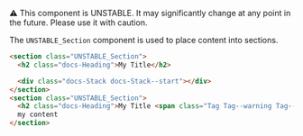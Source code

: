 ⚠️ This component is UNSTABLE. It may significantly change at any point in the future.
Please use it with caution.

The `UNSTABLE_Section` component is used to place content into sections.

```html
<section class="UNSTABLE_Section">
  <h2 class="docs-Heading">My Title</h2>

  <div class="docs-Stack docs-Stack--start"></div>
</section>
<section class="UNSTABLE_Section">
  <h2 class="docs-Heading">My Title <span class="Tag Tag--warning Tag--medium Tag--subtle">My tag</span></h2>
  my content
</section>
```
